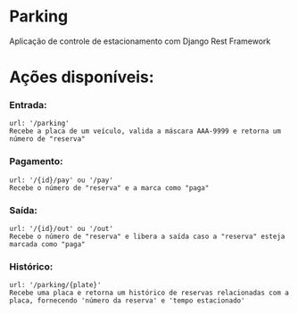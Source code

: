 # Parking

Aplicação de controle de estacionamento com Django Rest Framework

# Ações disponíveis:
### Entrada:
```
url: '/parking'
Recebe a placa de um veículo, valida a máscara AAA-9999 e retorna um número de "reserva"
```
### Pagamento:
```
url: '/{id}/pay' ou '/pay'
Recebe o número de "reserva" e a marca como "paga"
```
### Saída:
```
url: '/{id}/out' ou '/out'
Recebe o número de "reserva" e libera a saída caso a "reserva" esteja marcada como "paga"
```
### Histórico:
```
url: '/parking/{plate}'
Recebe uma placa e retorna um histórico de reservas relacionadas com a placa, fornecendo 'número da reserva' e 'tempo estacionado'
```
